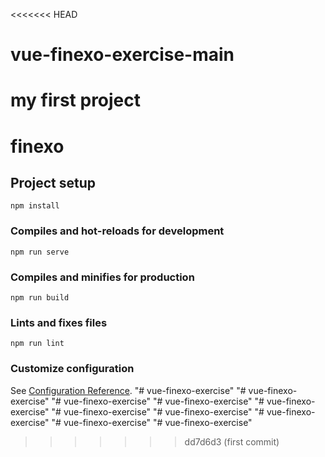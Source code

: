 <<<<<<< HEAD
# vue-finexo-exercise-main
my first project
=======
# finexo

## Project setup
```
npm install
```

### Compiles and hot-reloads for development
```
npm run serve
```

### Compiles and minifies for production
```
npm run build
```

### Lints and fixes files
```
npm run lint
```

### Customize configuration
See [Configuration Reference](https://cli.vuejs.org/config/).
"# vue-finexo-exercise" 
"# vue-finexo-exercise" 
"# vue-finexo-exercise" 
"# vue-finexo-exercise" 
"# vue-finexo-exercise" 
"# vue-finexo-exercise" 
"# vue-finexo-exercise" 
"# vue-finexo-exercise" 
"# vue-finexo-exercise" 
"# vue-finexo-exercise" 
>>>>>>> dd7d6d3 (first commit)
